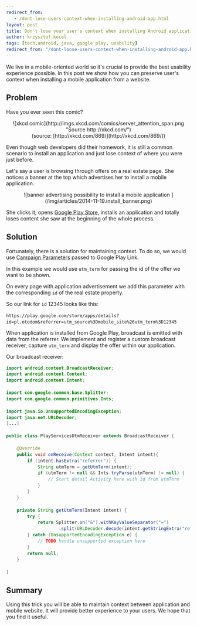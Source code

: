 ```yaml
---
redirect_from:
   - /dont-lose-users-context-when-installing-android-app.html
layout: post
title: Don't lose your user's context when installing Android applications
author: krzysztof.kocel
tags: [tech,android, java, google play, usability]
redirect_from: "/dont-loose-users-context-when-installing-android-app.html"
---
```

We live in a mobile-oriented world so it's crucial to provide the best usability experience possible.
In this post we show how you can preserve user's context when installing a mobile application from a website.

## Problem

Have you ever seen this comic?

<center>
![xkcd comic](http://imgs.xkcd.com/comics/server_attention_span.png "Source http://xkcd.com/")
<br/>
(source: [http://xkcd.com/869/](http://xkcd.com/869/))
</center>

Even though web developers did their homework, it is still a common scenario to install an application and
just lose context of where you were just before.

Let's say a user is browsing through offers on a real estate page. She notices a banner at the top which advertises her to install a mobile application.

<center>
![banner advertising possibility to install a mobile application ](/img/articles/2014-11-19.install_banner.png)
</center>

She clicks it, opens [Google Play Store](https://play.google.com/store/apps/details?id=pl.otodom), installs an application and totally loses content she saw at the beginning of the whole process.


## Solution

Fortunately, there is a solution for maintaining context. To do so, we would use [Campaign Parameters](https://developers.google.com/analytics/devguides/collection/android/v3/campaigns?hl=pl#campaign-params "Campaign Parameters") passed to Google Play Link.

In this example we would use `utm_term` for passing the id of the offer we want to be shown.

On every page with application advertisement we add this parameter with the corresponding `id` of the real estate property.

So our link for `id` 12345 looks like this:

`https://play.google.com/store/apps/details?id=pl.otodom&referrer=utm_source%3Dmobile_site%26utm_term%3D12345`

When application is installed from Google Play, broadcast is emitted with data from the referrer. We implement and register a custom broadcast receiver, capture `utm_term` and display the offer within our application.

Our broadcast receiver:

``` java
import android.content.BroadcastReceiver;
import android.content.Context;
import android.content.Intent;

import com.google.common.base.Splitter;
import com.google.common.primitives.Ints;

import java.io.UnsupportedEncodingException;
import java.net.URLDecoder;
[...]

public class PlayServicesUtmReceiver extends BroadcastReceiver {

    @Override
    public void onReceive(Context context, Intent intent){
        if (intent.hasExtra("referrer")) {
            String utmTerm = getUtmTerm(intent);
            if (utmTerm != null && Ints.tryParse(utmTerm) != null) {
                // Start detail Activity here with id from utmTerm
            }
        }
    }

    private String getUtmTerm(Intent intent) {
        try {
            return Splitter.on("&").withKeyValueSeparator("=")
                    .split(URLDecoder.decode(intent.getStringExtra("referrer"), "UTF-8")).get("utm_term");
        } catch (UnsupportedEncodingException e) {
            // TODO handle unsupported exception here
        }
        return null;
    }

}
```

## Summary

Using this trick you will be able to maintain context between application and mobile website. It will provide better experience to your users. We hope that you find it useful.
